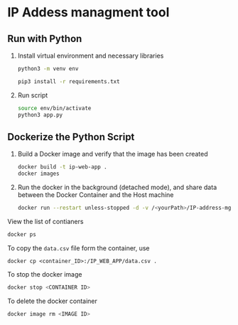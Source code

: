 # **IP Addess managment tool**

## Run with Python

1. Install virtual environment and necessary libraries

   ```bash
   python3 -m venv env
   ```

   ```bash
   pip3 install -r requirements.txt
   ```
2. Run script

   ```bash
   source env/bin/activate
   python3 app.py
   ```

## Dockerize the Python Script

1. Build a Docker image and verify that the image has been created
   ```bash
   docker build -t ip-web-app .
   docker images
   ```

3. Run the docker in the background (detached mode), and share data between the Docker Container and the Host machine
   ```bash
   docker run --restart unless-stopped -d -v /<yourPath>/IP-address-mgmt/data_backup/:/IP_WEB_APP/data_backup -p 9000:9000 ip-web-app
   ```

View the list of contianers

```bash
docker ps
```
To copy the `data.csv` file form the container, use
```
docker cp <container_ID>:/IP_WEB_APP/data.csv .
```

To stop the docker image
```bash
docker stop <CONTAINER ID>
```
To delete the docker container
```bash
docker image rm <IMAGE ID>
```